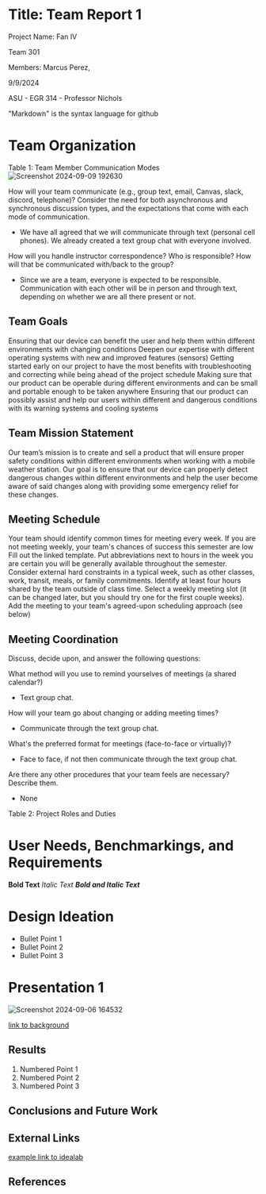 # Title: Team Report 1

Project Name: Fan IV

Team 301

Members: Marcus Perez, 

9/9/2024

ASU - EGR 314 - Professor Nichols

"Markdown" is the syntax language for github

# Team Organization
Table 1: Team Member Communication Modes
<picture>
![Screenshot 2024-09-09 192630](https://github.com/user-attachments/assets/a84dccef-f41e-40d2-8864-95da85240a68)

How will your team communicate (e.g., group text, email, Canvas, slack, discord, telephone)? 
Consider the need for both asynchronous and synchronous discussion types, and the expectations that come with each mode of communication.
* We have all agreed that we will communicate through text (personal cell phones). We already created a text group chat with everyone involved.

How will you handle instructor correspondence? Who is responsible? How will that be communicated with/back to the group?
* Since we are a team, everyone is expected to be responsible. Communication with each other will be in person and through text, depending on whether we are all there present or not.

## Team Goals
Ensuring that our device can benefit the user and help them within different environments with changing conditions
Deepen our expertise with different operating systems with new and improved features (sensors)
Getting started early on our project to have the most benefits with troubleshooting and correcting while being ahead of the project schedule
Making sure that our product can be operable during different environments and can be small and portable enough to be taken anywhere
Ensuring that our product can possibly assist and help our users within different and dangerous conditions with its warning systems and cooling systems

## Team Mission Statement
Our team’s mission is to create and sell a product that will ensure proper safety conditions within different environments when working with a mobile weather station. Our goal is to ensure that our device can properly detect dangerous changes within different environments and help the user become aware of said changes along with providing some emergency relief for these changes.

## Meeting Schedule
Your team should identify common times for meeting every week. If you are not meeting weekly, your team's chances of success this semester are low
Fill out the linked template. Put abbreviations next to hours in the week you are certain you will be generally available throughout the semester. Consider external hard constraints in a typical week, such as other classes, work, transit, meals, or family commitments.
Identify at least four hours shared by the team outside of class time.
Select a weekly meeting slot (it can be changed later, but you should try one for the first couple weeks).
Add the meeting to your team's agreed-upon scheduling approach (see below)

## Meeting Coordination
Discuss, decide upon, and answer the following questions:

What method will you use to remind yourselves of meetings (a shared calendar?)
* Text group chat.

How will your team go about changing or adding meeting times?
* Communicate through the text group chat.

What's the preferred format for meetings (face-to-face or virtually)?
* Face to face, if not then communicate through the text group chat.

Are there any other procedures that your team feels are necessary? Describe them.
* None

Table 2: Project Roles and Duties

# User Needs, Benchmarkings, and Requirements

**Bold Text**
_Italic Text_
**_Bold and Italic Text_**

# Design Ideation

* Bullet Point 1
* Bullet Point 2
* Bullet Point 3

# Presentation 1

![Screenshot 2024-09-06 164532](https://github.com/user-attachments/assets/acb6f05d-06cd-42ef-adb0-f5788a68f68a)

[link to background](/background)

## Results

1. Numbered Point 1
1. Numbered Point 2
1. Numbered Point 3

## Conclusions and Future Work

## External Links

[example link to idealab](https://idealab.asu.edu)


## References
